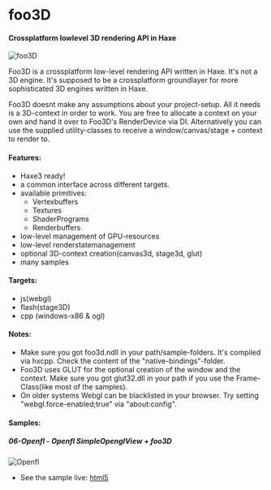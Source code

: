 foo3D
=====

#### Crossplatform lowlevel 3D rendering API in Haxe

![foo3D](http://developium.net/pics/w00t3.jpg)

Foo3D is a crossplatform low-level rendering API written in Haxe. It's not a 3D engine. It's supposed to be a crossplatform groundlayer for more sophisticated 3D engines written in Haxe.

Foo3D doesnt make any assumptions about your project-setup. All it needs is a 3D-context in order to work. You are free to allocate a context on your own and hand it over to Foo3D's RenderDevice via DI. Alternatively you can use the supplied utility-classes to receive a window/canvas/stage + context to render to.

#### Features:
* Haxe3 ready!
* a common interface across different targets.
* available primitives:
  * Vertexbuffers
  * Textures
  * ShaderPrograms
  * Renderbuffers
* low-level management of GPU-resources
* low-level renderstatemanagement
* optional 3D-context creation(canvas3d, stage3d, glut)
* many samples

#### Targets:
* js(webgl)
* flash(stage3D)
* cpp (windows-x86 & ogl)

#### Notes:
* Make sure you got foo3d.ndll in your path/sample-folders. It's compiled via hxcpp. Check the content of the "native-bindings"-folder.
* Foo3D uses GLUT for the optional creation of the window and the context. Make sure you got glut32.dll in your path if you use the Frame-Class(like most of the samples).
* On older systems Webgl can be blacklisted in your browser. Try setting "webgl.force-enabled;true" via "about:config".

#### Samples:

##### 06-Openfl - Openfl SimpleOpenglView + foo3D
![Openfl](http://developium.net/projects/foo3d/06-Openfl/s_200.jpg)
* See the sample live: [html5](http://developium.net/projects/foo3d/05-Glow/js)